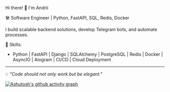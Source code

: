 Hi there! 👋 I'm Andrii

🛠 Software Engineer | Python, FastAPI, SQL, Redis, Docker

I build scalable backend solutions, develop Telegram bots, and automate processes.  

🚀 Skills:
- Python | FastAPI | Django | SQLAlchemy | PostgreSQL | Redis | Docker | AsyncIO | Aiogram | CI/CD | Cloud Deployment  

---

💡 *"Code should not only work but be elegant."*  


[![Ashutosh's github activity graph](https://github-readme-activity-graph.vercel.app/graph?username=Moses-93)](https://github.com/Moses-93/github-readme-activity-graph)
